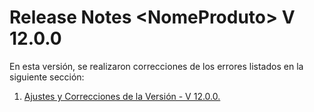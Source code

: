 # Release Notes \<NomeProduto> V 12.0.0

En esta versión, se realizaron correcciones de los errores listados en la siguiente sección:

1. [Ajustes y Correcciones de la Versión - V 12.0.0.](ajustes-y-correcciones-de-la-version-v-12.0.0.md)
